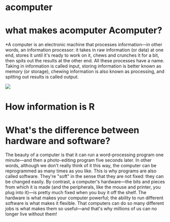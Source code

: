 # acomputer
# what makes acomputer Acomputer?

*A computer is an electronic machine that processes information—in other words, an information processor: it takes in raw information (or data) at one end, stores it until it's ready to work on it, chews and crunches it for a bit, then spits out the results at the other end. All these processes have a name. Taking in information is called input, storing information is better known as memory (or storage), chewing information is also known as processing, and spitting out results is called output.


![](https://www.google.com/url?sa=i&url=https%3A%2F%2Fwww.khanacademy.org%2Fcomputing%2Fcomputers-and-internet%2Fxcae6f4a7ff015e7d%3Acomputers%2Fxcae6f4a7ff015e7d%3Aintroducing-computers%2Fa%2Fwhat-is-a-computer&psig=AOvVaw2pdXeMihCbf_j6rmOH7vI2&ust=1614196879200000&source=images&cd=vfe&ved=0CAIQjRxqFwoTCKi66v7mgO8CFQAAAAAdAAAAABAD)
# How information is R

# What's the difference between hardware and software?

The beauty of a computer is that it can run a word-processing program one minute—and then a photo-editing program five seconds later. In other words, although we don't really think of it this way, the computer can be reprogrammed as many times as you like. This is why programs are also called software. They're "soft" in the sense that they are not fixed: they can be changed easily. By contrast, a computer's hardware—the bits and pieces from which it is made (and the peripherals, like the mouse and printer, you plug into it)—is pretty much fixed when you buy it off the shelf. The hardware is what makes your computer powerful; the ability to run different software is what makes it flexible. That computers can do so many different jobs is what makes them so useful—and that's why millions of us can no longer live without them!
